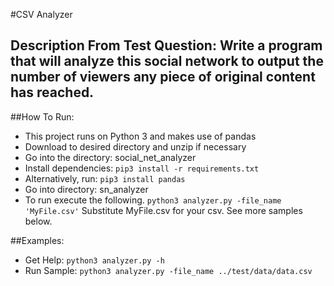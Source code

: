 
#CSV Analyzer

## Description From Test Question: Write a program that will analyze this social network to output the number of viewers any piece of original content has reached. 


##How To Run:
- This project runs on Python 3 and makes use of pandas
-  Download to desired directory and unzip if necessary
-  Go into the directory: social_net_analyzer
-  Install dependencies: 
  ``pip3 install -r requirements.txt`` 
-  Alternatively, run: 
   ``pip3 install pandas``
- Go into directory: sn_analyzer
- To run execute the following. 
 ``python3 analyzer.py -file_name 'MyFile.csv'``
Substitute MyFile.csv for your csv. See more samples below.

##Examples:
- Get Help: ``python3 analyzer.py -h``
- Run Sample: ``python3 analyzer.py -file_name ../test/data/data.csv``
